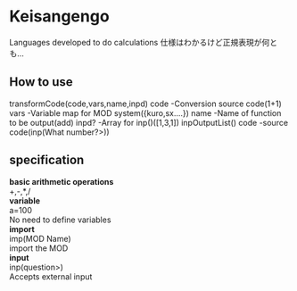 # Keisangengo

Languages developed to do calculations 仕様はわかるけど正規表現が何とも...
## How to use
transformCode(code,vars,name,inpd) 
code -Conversion source code(1+1) 
vars -Variable map for MOD system({kuro,sx....}) 
name -Name of function to be output(add) 
inpd? -Array for inp()([1,3,1]) 
inpOutputList() 
code -source code(inp(What number?>)) 
## specification

**basic arithmetic operations**<br> +,-,*,/<br>**variable**<br> a=100<br>
No need to define variables<br> **import**<br> imp(MOD Name)<br>
import the MOD<br> **input**<br>
inp(question>)<br> Accepts external input<br>
